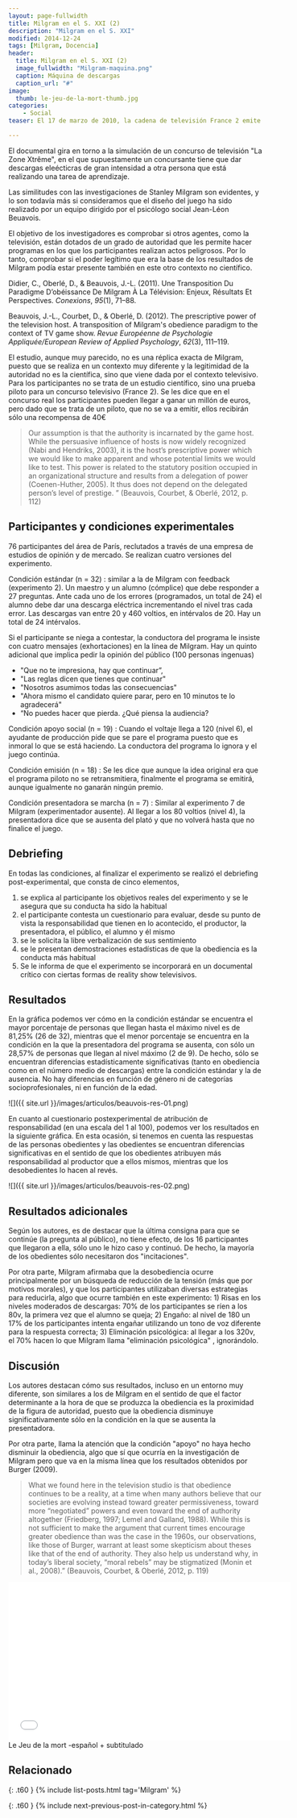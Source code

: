 ```yaml
---
layout: page-fullwidth
title: Milgram en el S. XXI (2)
description: "Milgram en el S. XXI"
modified: 2014-12-24
tags: [Milgram, Docencia]
header:
  title: Milgram en el S. XXI (2)
  image_fullwidth: "Milgram-maquina.png"
  caption: Máquina de descargas
  caption_url: "#"
image:
  thumb: le-jeu-de-la-mort-thumb.jpg
categories:
    - Social
teaser: El 17 de marzo de 2010, la cadena de televisión France 2 emite un documental titulado "Le jeu de la mort", en el que se realiza una crítica a los programas de telerealidad y los peligros que conllevan dado el enorme poder que están adquiriendo y la tremenda capacidad que tienen para situar a las personas (concursantes) en situaciones desagradables.

---
```

El documental gira en torno a la simulación de un concurso de televisión "La Zone Xtrême", en el que supuestamente un concursante tiene que dar descargas eleécticras de gran intensidad a otra persona que está realizando una tarea de aprendizaje.

Las similitudes con las investigaciones de Stanley Milgram son evidentes, y lo son todavía más si consideramos que el diseño del juego ha sido realizado por un equipo dirigido por el psicólogo social Jean-Léon Beuavois.

El objetivo de los investigadores es comprobar si otros agentes, como la televisión, están dotados de un grado de autoridad que les permite hacer programas en los que los participantes realizan actos peligrosos. Por lo tanto, comprobar si el poder legítimo que era la base de los resultados de Milgram podía estar presente también en este otro contexto no científico.

Didier, C., Oberlé, D., & Beauvois, J.-L. (2011). Une Transposition Du Paradigme D’obéissance De Milgram À La Télévision: Enjeux, Résultats Et Perspectives. *Conexions*, *95*(1), 71–88.

Beauvois, J.-L., Courbet, D., & Oberlé, D. (2012). The prescriptive power of the television host. A transposition of Milgram's obedience paradigm to the context of TV game show. *Revue Européenne de Psychologie Appliquée/European Review of Applied Psychology*, *62*(3), 111–119.

El estudio, aunque muy parecido, no es una réplica exacta de Milgram, puesto que se realiza en un contexto muy diferente y la legitimidad de la autoridad no es la científica, sino que viene dada por el contexto televisivo. Para los participantes no se trata de un estudio científico, sino una prueba piloto para un concurso televisivo (France 2). Se les dice que en el concurso real los participantes pueden llegar a ganar un millón de euros, pero dado que se trata de un piloto, que no se va a emitir, ellos recibirán sólo una recompensa de 40€

>Our assumption is that the authority is incarnated by the game host. While the persuasive influence of hosts is now widely recognized (Nabi and Hendriks, 2003), it is the host’s prescriptive power which we would like to make apparent and whose potential limits we would like to test. This power is related to the statutory position occupied in an organizational structure and results from a delegation of power (Coenen-Huther, 2005). It thus does not depend on the delegated person’s level of prestige. ” (Beauvois, Courbet, & Oberlé, 2012, p. 112)

## Participantes y condiciones experimentales

76 participantes del área de París, reclutados a través de una empresa de estudios de opinión y de mercado. Se realizan cuatro versiones del experimento.

Condición estándar (n = 32)
: similar a la de Milgram con feedback (experimento 2). Un maestro y un alumno (cómplice) que debe responder a 27 preguntas. Ante cada uno de los errores (programados, un total de 24) el alumno debe dar una descarga eléctrica incrementando el nivel tras cada error. Las descargas van entre 20 y 460 voltios, en intérvalos de 20. Hay un total de 24 intérvalos.

Si el participante se niega a contestar, la conductora del programa le insiste con cuatro mensajes (exhortaciones) en la línea de Milgram. Hay un quinto adicional que implica pedir la opinión del público (100 personas ingenuas)

* "Que no te impresiona, hay que continuar”,
* "Las reglas dicen que tienes que continuar"
* "Nosotros asumimos todas las consecuencias"
* "Ahora mismo el candidato quiere parar, pero en 10 minutos te lo agradecerá"
* “No puedes hacer que pierda. ¿Qué piensa la audiencia?

Condición apoyo social (n = 19)
: Cuando el voltaje llega a 120 (nivel 6), el ayudante de producción pide que se pare el programa puesto que es inmoral lo que se está haciendo. La conductora del programa lo ignora y el juego continúa.

Condición emisión (n = 18)
: Se les dice que aunque la idea original era que el programa piloto no se retransmitiera, finalmente el programa se emitirá, aunque igualmente no ganarán ningún premio.

Condición presentadora se marcha (n = 7)
: Similar al experimento 7 de Milgram (experimentador ausente). Al llegar a los 80 voltios (nivel 4), la presentadora dice que se ausenta del plató y que no volverá hasta que no finalice el juego.

## Debriefing

En todas las condiciones, al finalizar el experimento se realizó el debriefing post-experimental, que consta de cinco elementos,

1. se explica al participante los objetivos reales del experimento y se le asegura que su conducta ha sido la habitual
2. el participante contesta un cuestionario para evaluar, desde su punto de vista la responsabilidad que tienen en lo acontecido, el productor, la presentadora, el público, el alumno y él mismo
3. se le solicita la libre verbalización de sus sentimiento
4. se le presentan demostraciones estadísticas de que la obediencia es la conducta más habitual
5. Se le informa de que el experimento se incorporará en un documental crítico con ciertas formas de reality show televisivos.

## Resultados

En la gráfica podemos ver cómo en la condición estándar se encuentra el mayor porcentaje de personas que llegan hasta el máximo nivel es de 81,25% (26 de 32), mientras que el menor porcentaje se encuentra en la condición en la que la presentadora del programa se ausenta, con sólo un 28,57% de personas que llegan al nivel máximo (2 de 9). De hecho, sólo se encuentran diferencias estadísticamente significativas (tanto en obediencia como en el número medio de descargas) entre la condición estándar y la de ausencia. No hay diferencias en función de género ni de categorías socioprofesionales, ni en función de la edad.

![]({{ site.url }}/images/articulos/beauvois-res-01.png)

En cuanto al cuestionario postexperimental de atribución de responsabilidad (en una escala del 1 al 100), podemos ver los resultados en la siguiente gráfica. En esta ocasión, si tenemos en cuenta las respuestas de las personas obedientes y las obedientes se encuentran diferencias significativas en el sentido de que los obedientes atribuyen más responsabilidad al productor que a ellos mismos, mientras que los desobedientes lo hacen al revés.

![]({{ site.url }}/images/articulos/beauvois-res-02.png)

## Resultados adicionales
Según los autores, es de destacar que la última consigna para que se continúe (la pregunta al público), no tiene efecto, de los 16 participantes que llegaron a ella, sólo uno le hizo caso y continuó. De hecho, la mayoría de los obedientes sólo necesitaron dos "incitaciones".

Por otra parte, Milgram afirmaba que la desobediencia ocurre principalmente por un búsqueda de reducción de la tensión (más que por motivos morales), y que los participantes utilizaban diversas estrategias para reducirla, algo que ocurre también en este experimento: 1) Risas en los niveles moderados de descargas: 70% de los participantes se ríen a los 80v, la primera vez que el alumno se queja; 2) Engaño: al nivel de 180 un 17% de los participantes intenta engañar utilizando un tono de voz diferente para la respuesta correcta; 3) Eliminación psicológica: al llegar a los 320v, el 70% hacen lo que Milgram llama "eliminación psicológica" , ignorándolo.

## Discusión

Los autores destacan cómo sus resultados, incluso en un entorno muy diferente, son similares a los de Milgram en el sentido de que el factor determinante a la hora de que se produzca la obediencia es la proximidad de la figura de autoridad, puesto que la obediencia disminuye significativamente sólo en la condición en la que se ausenta la presentadora.

Por otra parte, llama la atención que la condición "apoyo" no haya hecho disminuir la obediencia, algo que sí que ocurría en la investigación de Milgram pero que va en la misma línea que los resultados obtenidos por Burger (2009).

>What we found here in the television studio is that obedience continues to be a reality, at a time when many authors believe that our societies are evolving instead toward greater permissiveness, toward more “negotiated” powers and even toward the end of authority altogether (Friedberg, 1997; Lemel and Galland, 1988). While this is not sufficient to make the argument that current times encourage greater obedience than was the case in the 1960s, our observations, like those of Burger, warrant at least some skepticism about theses like that of the end of authority. They also help us understand why, in today’s liberal society, “moral rebels” may be stigmatized (Monin et al., 2008).” (Beauvois, Courbet, & Oberlé, 2012, p. 119)

<iframe width="560" height="315" src="//www.youtube.com/embed/64cuhc3vx5A" frameborder="0"> </iframe>
Le Jeu de la mort -español + subtitulado

## Relacionado
{: .t60 }
{% include list-posts.html tag='Milgram' %}

{: .t60 }
{% include next-previous-post-in-category.html %}
